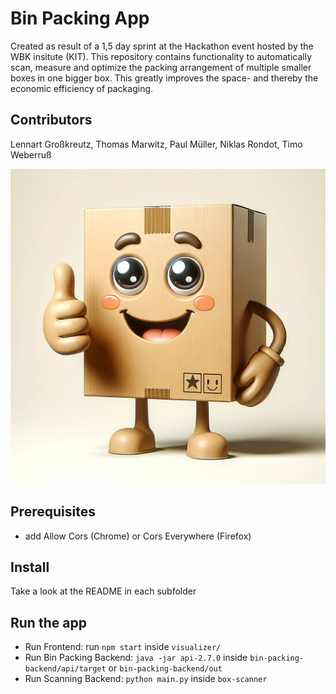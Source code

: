 # Bin Packing App

Created as result of a 1,5 day sprint at the Hackathon event hosted by the WBK insitute (KIT).
This repository contains functionality to automatically scan, measure and optimize the packing
arrangement of multiple smaller boxes in one bigger box.
This greatly improves the space- and thereby the economic efficiency of packaging.

## Contributors

Lennart Großkreutz, Thomas Marwitz, Paul Müller, Niklas Rondot, Timo Weberruß

![](res/better_boxing.png)

## Prerequisites

- add Allow Cors (Chrome) or Cors Everywhere (Firefox)

## Install

Take a look at the README in each subfolder

## Run the app

- Run Frontend: run `npm start` inside `visualizer/`
- Run Bin Packing Backend: `java -jar api-2.7.0` inside `bin-packing-backend/api/target` or `bin-packing-backend/out`
- Run Scanning Backend: `python main.py` inside `box-scanner`
